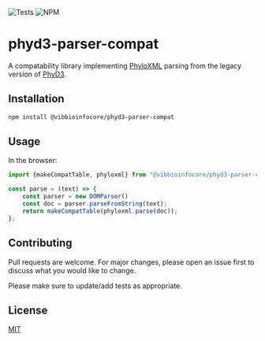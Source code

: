 ![Tests](https://github.com/vibbits/phyd3-parser-compat/actions/workflows/test.yml/badge.svg)
![NPM](https://img.shields.io/npm/v/@vibbioinfocore/phyd3-parser-compat)

# phyd3-parser-compat

A compatability library implementing [PhyloXML](phyloxml.org/) parsing from the legacy version of [PhyD3](https://phyd3.bioinformatics-core.sites.vib.be).

## Installation

```bash
npm install @vibbioinfocore/phyd3-parser-compat
```

## Usage

In the browser:
```javascript
import {makeCompatTable, phyloxml} from "@vibbioinfocore/phyd3-parser-compat";

const parse = (text) => {
    const parser = new DOMParser()
    const doc = parser.parseFromString(text);
    return makeCompatTable(phyloxml.parse(doc));
};
```

## Contributing
Pull requests are welcome. For major changes, please open an issue first to discuss what you would like to change.

Please make sure to update/add tests as appropriate.

## License
[MIT](https://choosealicense.com/licenses/mit/)
